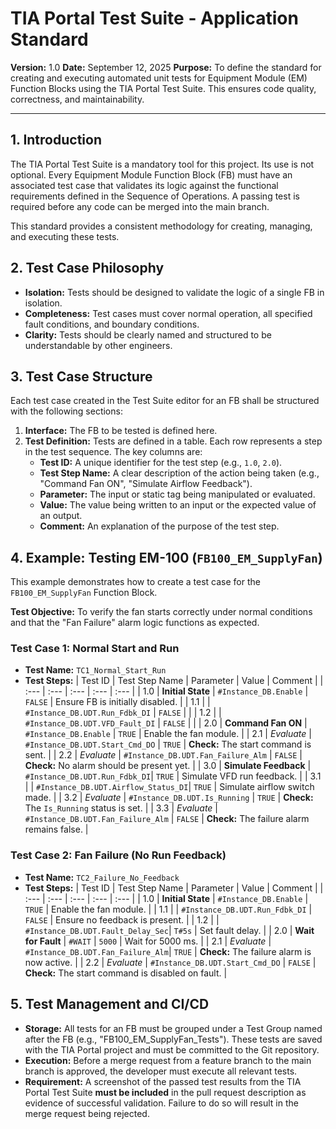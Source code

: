 # TIA Portal Test Suite - Application Standard

**Version:** 1.0
**Date:** September 12, 2025
**Purpose:** To define the standard for creating and executing automated unit tests for Equipment Module (EM) Function Blocks using the TIA Portal Test Suite. This ensures code quality, correctness, and maintainability.

---

## 1. Introduction

The TIA Portal Test Suite is a mandatory tool for this project. Its use is not optional. Every Equipment Module Function Block (FB) must have an associated test case that validates its logic against the functional requirements defined in the Sequence of Operations. A passing test is required before any code can be merged into the main branch.

This standard provides a consistent methodology for creating, managing, and executing these tests.

## 2. Test Case Philosophy

*   **Isolation:** Tests should be designed to validate the logic of a single FB in isolation.
*   **Completeness:** Test cases must cover normal operation, all specified fault conditions, and boundary conditions.
*   **Clarity:** Tests should be clearly named and structured to be understandable by other engineers.

## 3. Test Case Structure

Each test case created in the Test Suite editor for an FB shall be structured with the following sections:

1.  **Interface:** The FB to be tested is defined here.
2.  **Test Definition:** Tests are defined in a table. Each row represents a step in the test sequence. The key columns are:
    *   **Test ID:** A unique identifier for the test step (e.g., `1.0`, `2.0`).
    *   **Test Step Name:** A clear description of the action being taken (e.g., "Command Fan ON", "Simulate Airflow Feedback").
    *   **Parameter:** The input or static tag being manipulated or evaluated.
    *   **Value:** The value being written to an input or the expected value of an output.
    *   **Comment:** An explanation of the purpose of the test step.

## 4. Example: Testing EM-100 (`FB100_EM_SupplyFan`)

This example demonstrates how to create a test case for the `FB100_EM_SupplyFan` Function Block.

**Test Objective:** To verify the fan starts correctly under normal conditions and that the "Fan Failure" alarm logic functions as expected.

### Test Case 1: Normal Start and Run

*   **Test Name:** `TC1_Normal_Start_Run`
*   **Test Steps:**
| Test ID | Test Step Name | Parameter | Value | Comment |
| :--- | :--- | :--- | :--- | :--- |
| 1.0 | **Initial State** | `#Instance_DB.Enable` | `FALSE` | Ensure FB is initially disabled. |
| 1.1 | | `#Instance_DB.UDT.Run_Fdbk_DI` | `FALSE` | |
| 1.2 | | `#Instance_DB.UDT.VFD_Fault_DI` | `FALSE` | |
| 2.0 | **Command Fan ON** | `#Instance_DB.Enable` | `TRUE` | Enable the fan module. |
| 2.1 | *Evaluate* | `#Instance_DB.UDT.Start_Cmd_DO` | `TRUE` | **Check:** The start command is sent. |
| 2.2 | *Evaluate* | `#Instance_DB.UDT.Fan_Failure_Alm` | `FALSE` | **Check:** No alarm should be present yet. |
| 3.0 | **Simulate Feedback** | `#Instance_DB.UDT.Run_Fdbk_DI`| `TRUE` | Simulate VFD run feedback. |
| 3.1 | | `#Instance_DB.UDT.Airflow_Status_DI`| `TRUE` | Simulate airflow switch made. |
| 3.2 | *Evaluate* | `#Instance_DB.UDT.Is_Running` | `TRUE` | **Check:** The `Is_Running` status is set. |
| 3.3 | *Evaluate* | `#Instance_DB.UDT.Fan_Failure_Alm` | `FALSE` | **Check:** The failure alarm remains false. |

### Test Case 2: Fan Failure (No Run Feedback)

*   **Test Name:** `TC2_Failure_No_Feedback`
*   **Test Steps:**
| Test ID | Test Step Name | Parameter | Value | Comment |
| :--- | :--- | :--- | :--- | :--- |
| 1.0 | **Initial State** | `#Instance_DB.Enable` | `TRUE` | Enable the fan module. |
| 1.1 | | `#Instance_DB.UDT.Run_Fdbk_DI` | `FALSE` | Ensure no feedback is present. |
| 1.2 | | `#Instance_DB.UDT.Fault_Delay_Sec`| `T#5s` | Set fault delay. |
| 2.0 | **Wait for Fault** | `#WAIT` | `5000` | Wait for 5000 ms. |
| 2.1 | *Evaluate* | `#Instance_DB.UDT.Fan_Failure_Alm`| `TRUE` | **Check:** The failure alarm is now active. |
| 2.2 | *Evaluate* | `#Instance_DB.UDT.Start_Cmd_DO` | `FALSE` | **Check:** The start command is disabled on fault. |

## 5. Test Management and CI/CD

*   **Storage:** All tests for an FB must be grouped under a Test Group named after the FB (e.g., "FB100_EM_SupplyFan_Tests"). These tests are saved with the TIA Portal project and must be committed to the Git repository.
*   **Execution:** Before a merge request from a feature branch to the main branch is approved, the developer must execute all relevant tests.
*   **Requirement:** A screenshot of the passed test results from the TIA Portal Test Suite **must be included** in the pull request description as evidence of successful validation. Failure to do so will result in the merge request being rejected.
